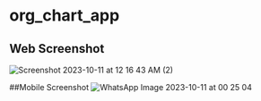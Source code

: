 # org_chart_app

## Web Screenshot
![Screenshot 2023-10-11 at 12 16 43 AM (2)](https://github.com/akashc294/org_chart_app/assets/49306233/5a830a54-5570-4ff3-ae9d-18b2d014d6b6)

 ##Mobile Screenshot
![WhatsApp Image 2023-10-11 at 00 25 04](https://github.com/akashc294/org_chart_app/assets/49306233/873b9d34-f60a-4cd3-8127-266e54631386)

